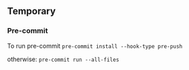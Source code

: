 ## Temporary

### Pre-commit

To run pre-commit
`pre-commit install --hook-type pre-push`

otherwise:
`pre-commit run --all-files`
